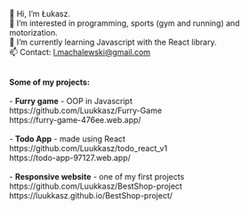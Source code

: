 👋 Hi, I’m Łukasz. <br>
👀 I’m interested in programming, sports (gym and running) and motorization. <br>
🌱 I’m currently learning Javascript with the React library. <br>
📫 Contact: l.machalewski@gmail.com

<br>
<b>Some of my projects: </b> <br> <br>
- <b>Furry game</b> - OOP in Javascript  <br>
https://github.com/Luukkasz/Furry-Game <br>
https://furry-game-476ee.web.app/
<br> <br>
- <b>Todo App</b> - made using React <br>
https://github.com/Luukkasz/todo_react_v1 <br>
https://todo-app-97127.web.app/
<br> <br>
- <b>Responsive website</b> - one of my first projects <br>
https://github.com/Luukkasz/BestShop-project <br>
https://luukkasz.github.io/BestShop-project/
